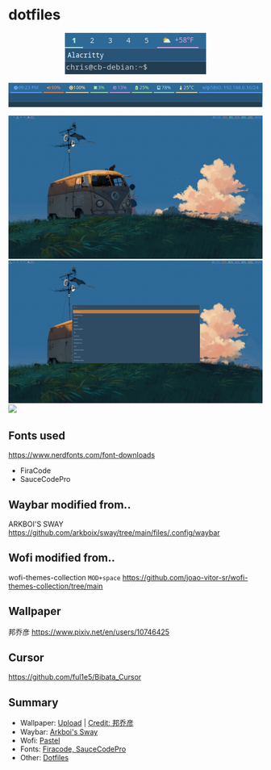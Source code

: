 # dotfiles
<p align="center">
  <img src="screenshots/workspaces.png" alt="Workspaces">
</p>
<p align="center">
  <img src="screenshots/banner.png" alt="Workspaces">
</p>

![](screenshots/monitor1.png)
![](screenshots/wofi.png)
![](screenshots/gaming.png)

## Fonts used
https://www.nerdfonts.com/font-downloads

- FiraCode
- SauceCodePro

## Waybar modified from..
ARKBOI'S SWAY
https://github.com/arkboix/sway/tree/main/files/.config/waybar

## Wofi modified from..
wofi-themes-collection
`MOD+space`
https://github.com/joao-vitor-sr/wofi-themes-collection/tree/main

## Wallpaper
邦乔彦
https://www.pixiv.net/en/users/10746425

## Cursor
https://github.com/ful1e5/Bibata_Cursor

## Summary
- Wallpaper: [Upload](https://github.com/chrisbrasington/dotfiles/blob/main/wallpaper/current.png) | [Credit: 邦乔彦](https://www.pixiv.net/en/users/10746425)
- Waybar: [Arkboi's Sway](https://github.com/arkboix/sway/tree/main/files/.config/waybar
)
- Wofi: [Pastel](https://github.com/joao-vitor-sr/wofi-themes-collection/tree/main
)
- Fonts: [Firacode, SauceCodePro](https://www.nerdfonts.com/font-downloads)
- Other: [Dotfiles](https://github.com/chrisbrasington/dotfiles)